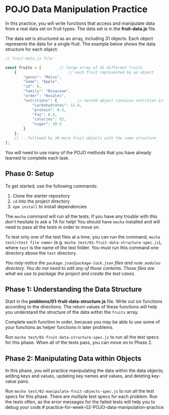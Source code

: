 # POJO Data Manipulation Practice

In this practice, you will write functions that access and manipulate data from
a real data set on fruit types. The data set is in the __fruit-data.js__ file.

The data set is structured as an array, including 31 objects. Each object
represents the data for a single fruit. The example below shows the data
structure for each object:

```javascript
// fruit-data.js file

const fruits = [        // large array of 31 different fruits
    {                       // each fruit represented by an object
        "genus": "Malus",
        "name": "Apple",
        "id": 6,
        "family": "Rosaceae",
        "order": "Rosales",
        "nutritions": {         // nested object contains nutrition information
            "carbohydrates": 11.4,
            "protein": 0.3,
            "fat": 0.4,
            "calories": 52,
            "sugar": 10.3
        }
    },
    // ...followed by 30 more fruit objects with the same structure
];
```

You will need to use many of the POJO methods that you have already learned to
complete each task.

## Phase 0: Setup

To get started, use the following commands:

1. Clone the starter repository
2. `cd` into the project directory
3. `npm install` to install dependencies

The `mocha` command will run all the tests. If you have any trouble with this
don't hesitate to ask a TA for help! You should have `mocha` installed and will
need to pass all the tests in order to move on.

To test only one of the test files at a time, you can run the command, `mocha
test/<test file name>` (e.g. `mocha test/01-fruit-data-structure-spec.js`),
where `test` is the name of the test folder. You must run this command one
directory above the `test` directory.

_You may notice the `package.json`/`package-lock.json` files and
`node_modules` directory. You do not need to edit any of those contents. Those
files are what we use to package the project and create the test cases._

## Phase 1: Understanding the Data Structure

Start in the __problems/01-fruit-data-structure.js__ file. Write out six
functions according to the directions. The return values of these functions will
help you understand the structure of the data within the `fruits` array.

Complete each function in order, because you may be able to use some of your
functions as helper functions in later problems.

Run `mocha test/01-fruit-data-structure-spec.js` to run all the test specs for
this phase. When all of the tests pass, you can move on to Phase 2.

## Phase 2: Manipulating Data within Objects

In this phase, you will practice manipulating the data within the data objects;
adding keys and values, updating key names and values, and deleting key-value
pairs.

Run `mocha test/02-manipulate-fruit-objects-spec.js` to run all the test specs
for this phase. There are multiple test specs for each problem. Run the tests
often, as the error messages for the failed tests will help you to debug your
code.# practice-for-week-02-POJO-data-manipulation-practice
